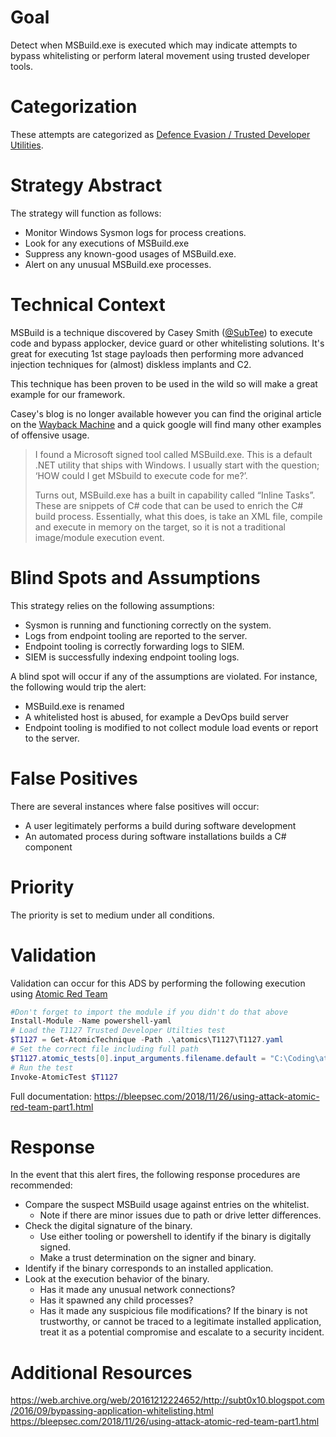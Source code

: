 # Goal
Detect when MSBuild.exe is executed which may indicate attempts to bypass whitelisting or perform lateral movement using trusted developer tools. 

# Categorization
These attempts are categorized as [Defence Evasion / Trusted Developer Utilities](https://attack.mitre.org/wiki/Technique/T1127).

# Strategy Abstract
The strategy will function as follows: 

* Monitor Windows Sysmon logs for process creations.
* Look for any executions of MSBuild.exe
* Suppress any known-good usages of MSBuild.exe. 
* Alert on any unusual MSBuild.exe processes.

# Technical Context
MSBuild is a technique discovered by Casey Smith ([@SubTee](https://twitter.com/subTee)) to execute code and bypass applocker, device guard or other whitelisting solutions. It's great for executing 1st stage payloads then performing more advanced injection techniques for (almost) diskless implants and C2. 

This technique has been proven to be used in the wild so will make a great example for our framework.

Casey's blog is no longer available however you can find the original article on the [Wayback Machine](https://web.archive.org/web/20161212224652/http://subt0x10.blogspot.com/2016/09/bypassing-application-whitelisting.html) and a quick google will find many other examples of offensive usage.

>I found a Microsoft signed tool called MSBuild.exe. This is a default .NET utility that ships with Windows. I usually start with the question; ‘HOW could I get MSbuild to execute code for me?’.
>
>Turns out, MSBuild.exe has a built in capability called “Inline Tasks”.  These are snippets of C# code that can be used to enrich the C# build process.  Essentially, what this does, is take an XML file, compile and execute in memory on the target, so it is not a traditional image/module execution event.

# Blind Spots and Assumptions
This strategy relies on the following assumptions: 

* Sysmon is running and functioning correctly on the system.
* Logs from endpoint tooling are reported to the server.
* Endpoint tooling is correctly forwarding logs to SIEM.
* SIEM is successfully indexing endpoint tooling logs. 

A blind spot will occur if any of the assumptions are violated. For instance, the following would trip the alert: 
* MSBuild.exe is renamed
* A whitelisted host is abused, for example a DevOps build server
* Endpoint tooling is modified to not collect module load events or report to the server.

# False Positives
There are several instances where false positives will occur: 

* A user legitimately performs a build during software development
* An automated process during software installations builds a C# component

# Priority
The priority is set to medium under all conditions.

# Validation
Validation can occur for this ADS by performing the following execution using [Atomic Red Team](https://github.com/redcanaryco/atomic-red-team)

```powershell
#Don't forget to import the module if you didn't do that above
Install-Module -Name powershell-yaml
# Load the T1127 Trusted Developer Utilties test
$T1127 = Get-AtomicTechnique -Path .\atomics\T1127\T1127.yaml
# Set the correct file including full path
$T1127.atomic_tests[0].input_arguments.filename.default = "C:\Coding\atomic-red-team\atomics\T1127\src\T1127.csproj"
# Run the test
Invoke-AtomicTest $T1127
```
Full documentation: https://bleepsec.com/2018/11/26/using-attack-atomic-red-team-part1.html

# Response
In the event that this alert fires, the following response procedures are recommended:

* Compare the suspect MSBuild usage against entries on the whitelist. 
  * Note if there are minor issues due to path or drive letter differences.
* Check the digital signature of the binary.
  * Use either tooling or powershell to identify if the binary is digitally signed.
  * Make a trust determination on the signer and binary.
* Identify if the binary corresponds to an installed application. 
* Look at the execution behavior of the binary. 
  * Has it made any unusual network connections?
  * Has it spawned any child processes?
  * Has it made any suspicious file modifications?
If the binary is not trustworthy, or cannot be traced to a legitimate installed application, treat it as a potential compromise and escalate to a security incident.

# Additional Resources
https://web.archive.org/web/20161212224652/http://subt0x10.blogspot.com/2016/09/bypassing-application-whitelisting.html
https://bleepsec.com/2018/11/26/using-attack-atomic-red-team-part1.html